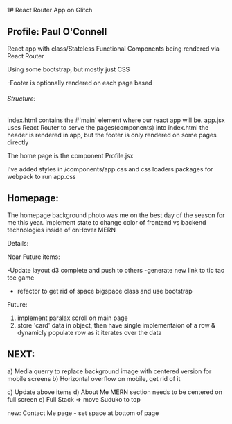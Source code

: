 1# React Router App on Glitch

## Profile: Paul O'Connell

React app with class/Stateless Functional Components being rendered via React Router

Using some bootstrap, but mostly just CSS

-Footer is optionally rendered on each page based

###### Structure:

index.html contains the #'main' element where our react app will be.
app.jsx uses React Router to serve the pages(components) into index.html
the header is rendered in app, but the footer is only rendered on some pages directly

The home page is the component Profile.jsx

I've added styles in /components/app.css and css loaders packages for webpack to run app.css

## Homepage:

The homepage background photo was me on the best day of the season for me this year.
Implement state to change color of frontend vs backend technologies inside of onHover MERN

Details:

Near Future items:

-Update layout d3 complete and push to others
-generate new link to tic tac toe game

- refactor to get rid of space bigspace class and use bootstrap

Future:

1. implement paralax scroll on main page
2. store 'card' data in object, then have single implementaion of a row & dynamicly populate row as it iterates over the data

## NEXT:

a) Media querry to replace background image with centered version for mobile screens
b) Horizontal overflow on mobile, get rid of it

c) Update above items
d) About Me MERN section needs to be centered on full screen
e) Full Stack => move Suduko to top

new:
Contact Me page - set space at bottom of page